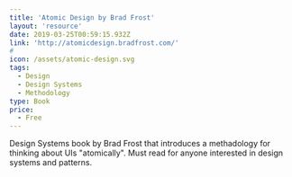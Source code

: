 ```yaml
---
title: 'Atomic Design by Brad Frost'
layout: 'resource'
date: 2019-03-25T00:59:15.932Z
link: 'http://atomicdesign.bradfrost.com/'
#  
icon: /assets/atomic-design.svg 
tags:
  - Design
  - Design Systems
  - Methodology
type: Book
price:
  - Free
---
```

Design Systems book by Brad Frost that introduces a methadology for thinking about UIs "atomically". Must read for anyone interested in design systems and patterns.
